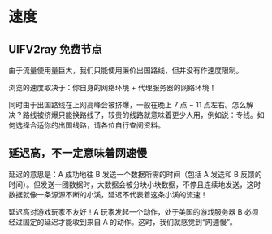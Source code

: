 # 速度

## UIFV2ray 免费节点

由于流量使用量巨大，我们只能使用廉价出国路线，但并没有作速度限制。

浏览的速度取决于：你自身的网络环境 + 代理服务器的网络环境！

同时由于出国路线在上网高峰会被挤爆，一般在晚上 7 点 ~ 11 点左右。怎么解决？路线被挤爆只能换路线了，较贵的线路就意味着更少人用，例如说：专线。如何选择合适你的出国线路，请各位自行查阅资料。

## 延迟高，不一定意味着网速慢

延迟的意思是：A 成功地往 B 发送一个数据所需的时间（包括 A 发送和 B 反馈的时间）。但发送一团数据时，大数据会被分块小块数据，不停且连续地发送，这时数据就像一条源源不断的小溪，延迟不代表着这条小溪的流速！

延迟高对游戏玩家不友好！A 玩家发起一个动作，处于美国的游戏服务器 B 必须经过固定的延迟才能收到来自 A 的动作。这时，我们就感觉到“网速慢”。
